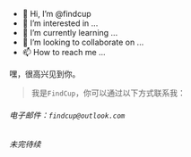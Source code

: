 - 👋 Hi, I’m @findcup
- 👀 I’m interested in ...
- 🌱 I’m currently learning ...
- 💞️ I’m looking to collaborate on ...
- 📫 How to reach me ...

<!---
findcup/findcup is a ✨ special ✨ repository because its `README.md` (this file) appears on your GitHub profile.
You can click the Preview link to take a look at your changes.
--->
嘿，很高兴见到你。
> 我是`FindCup`，你可以通过以下方式联系我：

###### 电子邮件：`findcup@outlook.com`
###### 未完待续
